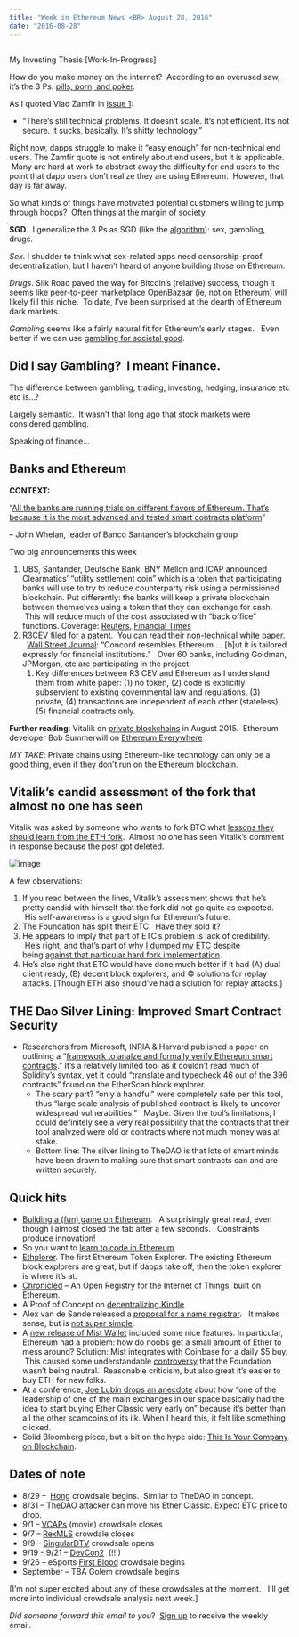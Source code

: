 ```yaml
---
title: "Week in Ethereum News <BR> August 28, 2016"
date: "2016-08-28"
---
```


##   
My Investing Thesis \[Work-In-Progress\]  

How do you make money on the internet?  According to an overused saw, it’s the 3 Ps: [pills, porn, and poker](https://t.umblr.com/redirect?z=http%3A%2F%2Fwww.evanvanness.com%2Fpost%2F148220020896%2Fa-scenario-where-ethereum-classic-could-overtake&t=YzQ3MzFlOGE2YWVkZDFjMTUyNjQ3OGY0ZDM3ZTc3NzI2MGExM2YxNyxtaE5CRG9Ieg%3D%3D&b=t%3AQ8svKXOQOFn4j1wJ-IeWRA&p=https%3A%2F%2Fwww.weekinethereum.com%2Fpost%2F155180529233%2Faugust-28-2016&m=0).

As I quoted Vlad Zamfir in [issue 1](https://t.umblr.com/redirect?z=http%3A%2F%2Fwww.evanvanness.com%2Fpost%2F149620900271%2Fwhats-happening-in-ethereum-issue-1-82116&t=YTdjOWI0ZjU4ZWQ4MWZlMDBlMmY3ZmE1NDRiODYwZWM0ZTQwZmZlZixtaE5CRG9Ieg%3D%3D&b=t%3AQ8svKXOQOFn4j1wJ-IeWRA&p=https%3A%2F%2Fwww.weekinethereum.com%2Fpost%2F155180529233%2Faugust-28-2016&m=0):

- “There’s still technical problems. It doesn’t scale. It’s not efficient. It’s not secure. It sucks, basically. It’s shitty technology.”

Right now, dapps struggle to make it “easy enough” for non-technical end users. The Zamfir quote is not entirely about end users, but it is applicable.  Many are hard at work to abstract away the difficulty for end users to the point that dapp users don’t realize they are using Ethereum.  However, that day is far away.

So what kinds of things have motivated potential customers willing to jump through hoops?  Often things at the margin of society.

**SGD**.  I generalize the 3 Ps as SGD (like the [algorithm](https://t.umblr.com/redirect?z=https%3A%2F%2Fen.wikipedia.org%2Fwiki%2FStochastic_gradient_descent&t=N2RhNTNmMzQwYWY3ODJiNjFjNDRjZTVjNmY2MzRiYjliMjA3YWM5YyxtaE5CRG9Ieg%3D%3D&b=t%3AQ8svKXOQOFn4j1wJ-IeWRA&p=https%3A%2F%2Fwww.weekinethereum.com%2Fpost%2F155180529233%2Faugust-28-2016&m=0)): sex, gambling, drugs.

_Sex_. I shudder to think what sex-related apps need censorship-proof decentralization, but I haven’t heard of anyone building those on Ethereum.

_Drugs_. Silk Road paved the way for Bitcoin’s (relative) success, though it seems like peer-to-peer marketplace OpenBazaar (ie, not on Ethereum) will likely fill this niche.  To date, I’ve been surprised at the dearth of Ethereum dark markets.

_Gambling_ seems like a fairly natural fit for Ethereum’s early stages.   Even better if we can use [gambling for societal good](https://t.umblr.com/redirect?z=http%3A%2F%2Fwww.evanvanness.com%2Fpost%2F130187978661%2Faugur-uber-for-knowledge&t=N2NmNzgwMzYyM2I0MWRjYWE4M2EzM2I2Yzc0MzI5YzJiZWY0MGZiNCxtaE5CRG9Ieg%3D%3D&b=t%3AQ8svKXOQOFn4j1wJ-IeWRA&p=https%3A%2F%2Fwww.weekinethereum.com%2Fpost%2F155180529233%2Faugust-28-2016&m=0).   

## Did I say Gambling?  I meant Finance.

The difference between gambling, trading, investing, hedging, insurance etc etc is…?

Largely semantic.  It wasn’t that long ago that stock markets were considered gambling.

Speaking of finance…   

## Banks and Ethereum

**CONTEXT:**

“[All the banks are running trials on different flavors of Ethereum. That’s because it is the most advanced and tested smart contracts platform](https://t.umblr.com/redirect?z=http%3A%2F%2Fwww.xrpchat.com%2Ftopic%2F1843-ubs-bank-to-accept-ethereum%2F%3F%23comment-16711&t=MzIyZmQ2NDk2YTMyYmY4NzUxMWJmMDlmZTAyMGQyOTM2NDNlYjc1ZixtaE5CRG9Ieg%3D%3D&b=t%3AQ8svKXOQOFn4j1wJ-IeWRA&p=https%3A%2F%2Fwww.weekinethereum.com%2Fpost%2F155180529233%2Faugust-28-2016&m=0)”

– John Whelan, leader of Banco Santander’s blockchain group

Two big announcements this week

1. UBS, Santander, Deutsche Bank, BNY Mellon and ICAP announced Clearmatics’ “utility settlement coin” which is a token that participating banks will use to try to reduce counterparty risk using a permissioned blockchain. Put differently: the banks will keep a private blockchain between themselves using a token that they can exchange for cash.  This will reduce much of the cost associated with “back office” functions. Coverage: [Reuters](https://t.umblr.com/redirect?z=http%3A%2F%2Fmobile.reuters.com%2Farticle%2FidUSKCN10Z147&t=MGI4NGI3OGYwNWM0Y2I3ZGMwZjA4ZDI2ZDM2ZjMxODQ0NGViZWY1NixtaE5CRG9Ieg%3D%3D&b=t%3AQ8svKXOQOFn4j1wJ-IeWRA&p=https%3A%2F%2Fwww.weekinethereum.com%2Fpost%2F155180529233%2Faugust-28-2016&m=0), [Financial Times](https://t.umblr.com/redirect?z=http%3A%2F%2Fwww.ft.com%2Fcms%2Fs%2F2%2Feb1f8256-7b4b-11e5-a1fe-567b37f80b64.html%23axzz4IbeTZZMW&t=ZWQ4OWM3OTk0MDJlYmI1ZmIyNzAwODYzNjBiMzI4OWNiYTlmZWQxZSxtaE5CRG9Ieg%3D%3D&b=t%3AQ8svKXOQOFn4j1wJ-IeWRA&p=https%3A%2F%2Fwww.weekinethereum.com%2Fpost%2F155180529233%2Faugust-28-2016&m=0)
2. [R3CEV filed for a patent](https://t.umblr.com/redirect?z=http%3A%2F%2Fwww.wsj.com%2Farticles%2Fbitcoin-tech-firm-thinks-this-name-can-unify-wall-street-behind-blockchain-1472044968&t=NjYyODUxOTc5MmY4MTU4YjE3MGFiNDQyMGQwODljMTJiY2U0M2MyZCxtaE5CRG9Ieg%3D%3D&b=t%3AQ8svKXOQOFn4j1wJ-IeWRA&p=https%3A%2F%2Fwww.weekinethereum.com%2Fpost%2F155180529233%2Faugust-28-2016&m=0).  You can read their [non-technical white paper](https://t.umblr.com/redirect?z=http%3A%2F%2Fstatic1.squarespace.com%2Fstatic%2F55f73743e4b051cfcc0b02cf%2Ft%2F57bda2fdebbd1acc9c0309b2%2F1472045822585%2Fcorda-introductory-whitepaper-final.pdf&t=YTcyZmZjOWZmY2M1MmM5YTQ0YWQxYzcwMWI1ZjEzNmIyZmNhYzg4MCxtaE5CRG9Ieg%3D%3D&b=t%3AQ8svKXOQOFn4j1wJ-IeWRA&p=https%3A%2F%2Fwww.weekinethereum.com%2Fpost%2F155180529233%2Faugust-28-2016&m=0).   [Wall Street Journal](https://t.umblr.com/redirect?z=http%3A%2F%2Fwww.wsj.com%2Farticles%2Fbitcoin-tech-firm-thinks-this-name-can-unify-wall-street-behind-blockchain-1472044968&t=NjYyODUxOTc5MmY4MTU4YjE3MGFiNDQyMGQwODljMTJiY2U0M2MyZCxtaE5CRG9Ieg%3D%3D&b=t%3AQ8svKXOQOFn4j1wJ-IeWRA&p=https%3A%2F%2Fwww.weekinethereum.com%2Fpost%2F155180529233%2Faugust-28-2016&m=0): “Concord resembles Ethereum … \[b\]ut it is tailored expressly for financial institutions.”   Over 60 banks, including Goldman, JPMorgan, etc are participating in the project.
    1. Key differences between R3 CEV and Ethereum as I understand them from white paper: (1) no token, (2) code is explicitly subservient to existing governmental law and regulations, (3) private, (4) transactions are independent of each other (stateless), (5) financial contracts only.  
        

**Further reading**: Vitalik on [private blockchains](https://t.umblr.com/redirect?z=https%3A%2F%2Fblog.ethereum.org%2F2015%2F08%2F07%2Fon-public-and-private-blockchains%2F&t=N2RhMjdjMGQyOGMwYjZhN2VmYTRjOGI1MTZkNTc4YjhkMDE5ODVlNyxtaE5CRG9Ieg%3D%3D&b=t%3AQ8svKXOQOFn4j1wJ-IeWRA&p=https%3A%2F%2Fwww.weekinethereum.com%2Fpost%2F155180529233%2Faugust-28-2016&m=0) in August 2015.  Ethereum developer Bob Summerwill on [Ethereum Everywhere](https://t.umblr.com/redirect?z=https%3A%2F%2Fbobsummerwill.com%2F2016%2F07%2F12%2Fethereum-everywhere%2F&t=NjI0NDBiMDllN2E2MDI3YzRkNjhhMGRhMmE5YmYyMmQxM2Q0NTZiOCxtaE5CRG9Ieg%3D%3D&b=t%3AQ8svKXOQOFn4j1wJ-IeWRA&p=https%3A%2F%2Fwww.weekinethereum.com%2Fpost%2F155180529233%2Faugust-28-2016&m=0)  

_MY TAKE_: Private chains using Ethereum-like technology can only be a good thing, even if they don’t run on the Ethereum blockchain.

## Vitalik’s candid assessment of the fork that almost no one has seen

Vitalik was asked by someone who wants to fork BTC what [lessons they should learn from the ETH fork](https://t.umblr.com/redirect?z=https%3A%2F%2Fwww.reddit.com%2Fr%2Fethereum%2Fcomments%2F4yvmzu%2Fif_another_hard_fork_happened_again_in_the_future%2Fd6rj0oe&t=MTk5MzU2MjI3YTRkOTc4NGY4YWI0ZjRlMTQ1MWViNzY5NjkwOGUzNyxtaE5CRG9Ieg%3D%3D&b=t%3AQ8svKXOQOFn4j1wJ-IeWRA&p=https%3A%2F%2Fwww.weekinethereum.com%2Fpost%2F155180529233%2Faugust-28-2016&m=0).  Almost no one has seen Vitalik’s comment in response because the post got deleted.

![image](https://66.media.tumblr.com/653bc14ca99302ec6e79dc9354f0b15d/tumblr_inline_oj0ry4ORtV1rxca3y_500.png)

A few observations:

1. If you read between the lines, Vitalik’s assessment shows that he’s pretty candid with himself that the fork did not go quite as expected.  His self-awareness is a good sign for Ethereum’s future.
2. The Foundation has split their ETC.  Have they sold it?
3. He appears to imply that part of ETC’s problem is lack of credibility.  He’s right, and that’s part of why [I dumped my ETC](https://t.umblr.com/redirect?z=http%3A%2F%2Fwww.evanvanness.com%2Fpost%2F148442932156%2Fselling-my-ethc-or-how-an-ethereum-anti-forker&t=M2M5MjMyZTUwYmExNTRjNjk5YjNjZmZlOGJjOGVhODA5ZjA5MGZlMixtaE5CRG9Ieg%3D%3D&b=t%3AQ8svKXOQOFn4j1wJ-IeWRA&p=https%3A%2F%2Fwww.weekinethereum.com%2Fpost%2F155180529233%2Faugust-28-2016&m=0) despite being [against that particular hard fork implementation](https://t.umblr.com/redirect?z=http%3A%2F%2Fwww.evanvanness.com%2Fpost%2F147468173531%2Ftis-the-question-to-fork-or-not-to-fork&t=NDczY2FmNGQ3ZTRlMDc3M2E2ODE4YmY4ZDQ5NWQ4NGE0NGEwMTcxZSxtaE5CRG9Ieg%3D%3D&b=t%3AQ8svKXOQOFn4j1wJ-IeWRA&p=https%3A%2F%2Fwww.weekinethereum.com%2Fpost%2F155180529233%2Faugust-28-2016&m=0).
4. He’s also right that ETC would have done much better if it had (A) dual client ready, (B) decent block explorers, and © solutions for replay attacks. \[Though ETH also should’ve had a solution for replay attacks.\]

## THE Dao Silver Lining: Improved Smart Contract Security

- Researchers from Microsoft, INRIA & Harvard published a paper on outlining a “[framework to analze and formally verify Ethereum smart contracts](https://t.umblr.com/redirect?z=http%3A%2F%2Fresearch.microsoft.com%2Fen-us%2Fum%2Fpeople%2Fnswamy%2Fpapers%2Fsolidether.pdf&t=ZjMxY2RjZDdhZmM3YjgxMDhmNGQ2Mjg5ZTYwOWEwN2UxN2NlYTEwZSxtaE5CRG9Ieg%3D%3D&b=t%3AQ8svKXOQOFn4j1wJ-IeWRA&p=https%3A%2F%2Fwww.weekinethereum.com%2Fpost%2F155180529233%2Faugust-28-2016&m=0).” It’s a relatively limited tool as it couldn’t read much of Solidity’s syntax, yet it could “translate and typecheck 46 out of the 396 contracts” found on the EtherScan block explorer.
    - The scary part? “only a handful” were completely safe per this tool, thus “large scale analysis of published contract is likely to uncover widespread vulnerabilities.”   Maybe. Given the tool’s limitations, I could definitely see a very real possibility that the contracts that their tool analyzed were old or contracts where not much money was at stake.
    - Bottom line: The silver lining to TheDAO is that lots of smart minds have been drawn to making sure that smart contracts can and are written securely.

## Quick hits

- [Building a (fun) game on Ethereum](https://t.umblr.com/redirect?z=http%3A%2F%2Fwww.cointagion.com%2F2016%2F08%2F24%2Fpart-i%2F&t=NGY2Zjc0NGVhZmIzNzBkZTUyMjMyMDYyODg4MDQ4MzM2YWFkMmRiYyxtaE5CRG9Ieg%3D%3D&b=t%3AQ8svKXOQOFn4j1wJ-IeWRA&p=https%3A%2F%2Fwww.weekinethereum.com%2Fpost%2F155180529233%2Faugust-28-2016&m=0).   A surprisingly great read, even though I almost closed the tab after a few seconds.   Constraints produce innovation!
- So you want to [learn to code in Ethereum](https://t.umblr.com/redirect?z=https%3A%2F%2Fwww.reddit.com%2Fr%2Fethereum%2Fcomments%2F4z4y81%2Fany_advice_on_learning_to_code_in_ethereum%2F&t=ZWM0ZWQyN2M3OGNkMGI3MWFkZDgzNGVhY2Q0YmY5NzZhNDAxODM3MCxtaE5CRG9Ieg%3D%3D&b=t%3AQ8svKXOQOFn4j1wJ-IeWRA&p=https%3A%2F%2Fwww.weekinethereum.com%2Fpost%2F155180529233%2Faugust-28-2016&m=0).
- [Ethplorer](https://t.umblr.com/redirect?z=https%3A%2F%2Fethplorer.io%2F&t=YjA5OTRjNmIyYTIwNDFjYWRiNDAyMjUzYThjYjMwOTJmMDRmYzc1NixtaE5CRG9Ieg%3D%3D&b=t%3AQ8svKXOQOFn4j1wJ-IeWRA&p=https%3A%2F%2Fwww.weekinethereum.com%2Fpost%2F155180529233%2Faugust-28-2016&m=0). The first Ethereum Token Explorer. The existing Ethereum block explorers are great, but if dapps take off, then the token explorer is where it’s at.
- [Chronicled](https://t.umblr.com/redirect?z=https%3A%2F%2Fchronicled.org%2F&t=NjIyOTkzNTQ4NmU1MDU5MTQ3YmMzZjk4MDllNTU3OGU3NWVjYjI2OCxtaE5CRG9Ieg%3D%3D&b=t%3AQ8svKXOQOFn4j1wJ-IeWRA&p=https%3A%2F%2Fwww.weekinethereum.com%2Fpost%2F155180529233%2Faugust-28-2016&m=0) – An Open Registry for the Internet of Things, built on Ethereum.
- A Proof of Concept on [decentralizing Kindle](https://t.umblr.com/redirect?z=https%3A%2F%2Fwww.reddit.com%2Fr%2Fethereum%2Fcomments%2F4z7njf%2Fdindle_proof_of_concept%2F&t=Y2E5ODBjNTdmM2NjMWVmZmM5ZGU4ZjI5ZmUyY2E3Y2FlODcyMGJlZixtaE5CRG9Ieg%3D%3D&b=t%3AQ8svKXOQOFn4j1wJ-IeWRA&p=https%3A%2F%2Fwww.weekinethereum.com%2Fpost%2F155180529233%2Faugust-28-2016&m=0)
- Alex van de Sande released a [proposal for a name registrar](https://t.umblr.com/redirect?z=https%3A%2F%2Fgithub.com%2FArachnid%2Fens&t=MTM1MmRmOWY1NDM0M2FmOWQ0OWYxYTVmYzYzOWZiOWE3ZTQ0NTUxNSxtaE5CRG9Ieg%3D%3D&b=t%3AQ8svKXOQOFn4j1wJ-IeWRA&p=https%3A%2F%2Fwww.weekinethereum.com%2Fpost%2F155180529233%2Faugust-28-2016&m=0).   It makes sense, but is [not super simple](https://t.umblr.com/redirect?z=https%3A%2F%2Fwww.reddit.com%2Fr%2Fethereum%2Fcomments%2F4zjazo%2Fname_registrar_contract_code_for_eth_names_is_now%2F&t=NTBiNWIzYzZmM2FkNWNlNzQwY2M5ZWEyMTlkNmMxZDFmNGRjNjVkMCxtaE5CRG9Ieg%3D%3D&b=t%3AQ8svKXOQOFn4j1wJ-IeWRA&p=https%3A%2F%2Fwww.weekinethereum.com%2Fpost%2F155180529233%2Faugust-28-2016&m=0).
- A [new release of Mist Wallet](https://t.umblr.com/redirect?z=https%3A%2F%2Fgithub.com%2Fethereum%2Fmist%2Freleases%2Ftag%2F0.8.2&t=NDhmYzc0MWRiZDc5ZWQ0YTdlMWVlNmIwYzJmOGZiNjNkNTM3YTZlOCxtaE5CRG9Ieg%3D%3D&b=t%3AQ8svKXOQOFn4j1wJ-IeWRA&p=https%3A%2F%2Fwww.weekinethereum.com%2Fpost%2F155180529233%2Faugust-28-2016&m=0) included some nice features. In particular, Ethereum had a problem: how do noobs get a small amount of Ether to mess around? Solution: Mist integrates with Coinbase for a daily $5 buy.  This caused some understandable [controversy](https://t.umblr.com/redirect?z=https%3A%2F%2Fwww.reddit.com%2Fr%2Fethereum%2Fcomments%2F4zf1jf%2Fwallet_and_mist_082_coinbase_integration_replay%2F&t=MzIxYThmZjk2YWE3NzIzYTE0M2Y4NTAxMGI2NGFhMzY4OTUzYjliOSxtaE5CRG9Ieg%3D%3D&b=t%3AQ8svKXOQOFn4j1wJ-IeWRA&p=https%3A%2F%2Fwww.weekinethereum.com%2Fpost%2F155180529233%2Faugust-28-2016&m=0) that the Foundation wasn’t being neutral.  Reasonable criticism, but also great it’s easier to buy ETH for new folks.
- At a conference, [Joe Lubin drops an anecdote](https://t.umblr.com/redirect?z=http%3A%2F%2Flivestream.com%2Finternetsociety%2Fblockchain-newyork%2Fvideos%2F133246744&t=ZjA0YmU4NmVhZTMxMDJjMDIxODgwZWJmMjk3ZWY4Y2MyZjU3Yjg3ZCxtaE5CRG9Ieg%3D%3D&b=t%3AQ8svKXOQOFn4j1wJ-IeWRA&p=https%3A%2F%2Fwww.weekinethereum.com%2Fpost%2F155180529233%2Faugust-28-2016&m=0) about how “one of the leadership of one of the main exchanges in our space basically had the idea to start buying Ether Classic very early on” because it’s better than all the other scamcoins of its ilk. When I heard this, it felt like something clicked.
- Solid Bloomberg piece, but a bit on the hype side: [This Is Your Company on Blockchain](https://t.umblr.com/redirect?z=https%3A%2F%2Fwww.bloomberg.com%2Fnews%2Farticles%2F2016-08-25%2Fthis-is-your-company-on-blockchain&t=MjVmZTkyOGM2OWY4MGZhYTMyZGY3YzgwZjUyNWZjYzVhOThiYzE1MixtaE5CRG9Ieg%3D%3D&b=t%3AQ8svKXOQOFn4j1wJ-IeWRA&p=https%3A%2F%2Fwww.weekinethereum.com%2Fpost%2F155180529233%2Faugust-28-2016&m=0).   
    

## Dates of note

- 8/29 –  [Hong](https://t.umblr.com/redirect?z=http%3A%2F%2Fwww.hongcoin.org%2F&t=NTFlNmE1Yzg3NGFhOTVlNDE3ZjMwNjdjNDhlNTkxZWRhYzg3YTFjZSxtaE5CRG9Ieg%3D%3D&b=t%3AQ8svKXOQOFn4j1wJ-IeWRA&p=https%3A%2F%2Fwww.weekinethereum.com%2Fpost%2F155180529233%2Faugust-28-2016&m=0) crowdsale begins.  Similar to TheDAO in concept.
- 8/31 – TheDAO attacker can move his Ether Classic. Expect ETC price to drop.
- 9/1 – [VCAPs](https://t.umblr.com/redirect?z=http%3A%2F%2Fwww.vulturecaps.com%2Fservices-2.html&t=YmYwNGU1YmNkMzFjZmIxOWMxYmY3MWI1NmZlMmYyZmQ2OWZiZTk3YixtaE5CRG9Ieg%3D%3D&b=t%3AQ8svKXOQOFn4j1wJ-IeWRA&p=https%3A%2F%2Fwww.weekinethereum.com%2Fpost%2F155180529233%2Faugust-28-2016&m=0) (movie) crowdsale closes
- 9/7 – [RexMLS](https://t.umblr.com/redirect?z=http%3A%2F%2Flive.rexmls.com%2F%23%2Ftokenswap&t=MjE4YTY2NTNmOGYwNDU4Njg4YTcyYTNkNzdhMmExMzU1MjI0YWY5MyxtaE5CRG9Ieg%3D%3D&b=t%3AQ8svKXOQOFn4j1wJ-IeWRA&p=https%3A%2F%2Fwww.weekinethereum.com%2Fpost%2F155180529233%2Faugust-28-2016&m=0) crowdale closes
- 9/9 – [SingularDTV](https://t.umblr.com/redirect?z=https%3A%2F%2Fsingulardtv.com%2Fsign-up&t=YWU2ODE2NWZiMjdmOTFjZWI2YzJhMzVjOTU4NGQyYTZhYjU4OWIwYSxtaE5CRG9Ieg%3D%3D&b=t%3AQ8svKXOQOFn4j1wJ-IeWRA&p=https%3A%2F%2Fwww.weekinethereum.com%2Fpost%2F155180529233%2Faugust-28-2016&m=0) crowdsale opens
- 9/19 - 9/21 – [DevCon2](https://t.umblr.com/redirect?z=https%3A%2F%2Fethereumfoundation.org%2Fdevcon%2F&t=YmJmYjhiYWQ0ZmY2ZjcwYzM0MDk4MjZkNTUwMDVkMzgwZDUxNDUzZSxtaE5CRG9Ieg%3D%3D&b=t%3AQ8svKXOQOFn4j1wJ-IeWRA&p=https%3A%2F%2Fwww.weekinethereum.com%2Fpost%2F155180529233%2Faugust-28-2016&m=0)  (!!!)
- 9/26 – eSports [First Blood](https://t.umblr.com/redirect?z=https%3A%2F%2Fsteemit.com%2Fcrowdsale%2F%40jasonmcz%2Ffirstblood-the-crowdsale-of-the-century&t=MmM1NGU1MmY2OWIyZDJlNTQ0NGViYjMwZDlmY2M5YjUwYTJmMDRmMCxtaE5CRG9Ieg%3D%3D&b=t%3AQ8svKXOQOFn4j1wJ-IeWRA&p=https%3A%2F%2Fwww.weekinethereum.com%2Fpost%2F155180529233%2Faugust-28-2016&m=0) crowdsale begins
- September – TBA Golem crowdsale begins

\[I’m not super excited about any of these crowdsales at the moment.   I’ll get more into individual crowdsale analysis next week.\]

_Did someone forward this email to you_?  [Sign up](https://t.umblr.com/redirect?z=http%3A%2F%2Feepurl.com%2FcbyJs5&t=NmRiOWRlZmE4MDJiMjc1YWNlMTgyODViMDk1M2RjZGY0YjVhOGNmZSxtaE5CRG9Ieg%3D%3D&b=t%3AQ8svKXOQOFn4j1wJ-IeWRA&p=https%3A%2F%2Fwww.weekinethereum.com%2Fpost%2F155180529233%2Faugust-28-2016&m=0) to receive the weekly email.
